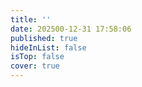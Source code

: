 ```yaml
---
title: ''
date: 202500-12-31 17:58:06
published: true
hideInList: false
isTop: false
cover: true
---
```

<p class="p center logo ultra" style="text-align:center"><i class="fa-duotone fa-star-of-david" style="color:#a6d5fa" title="欢迎"></i></p>

<img src="https://ghproxy.com/https://raw.githubusercontent.com/Colsrch/Colsrch/output/github-contribution-grid-snake.svg" class="lazyload" data-srcset="https://ghproxy.com/https://raw.githubusercontent.com/Colsrch/Colsrch/output/github-contribution-grid-snake.svg" srcset="data:image/gif;base64,R0lGODlhAQABAIAAAP///////yH5BAEKAAEALAAAAAABAAEAAAICTAEAOw==" alt="github contribution grid snake animation">
